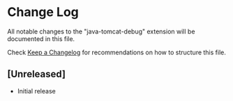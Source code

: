 # Change Log

All notable changes to the "java-tomcat-debug" extension will be documented in this file.

Check [Keep a Changelog](http://keepachangelog.com/) for recommendations on how to structure this file.

## [Unreleased]

- Initial release